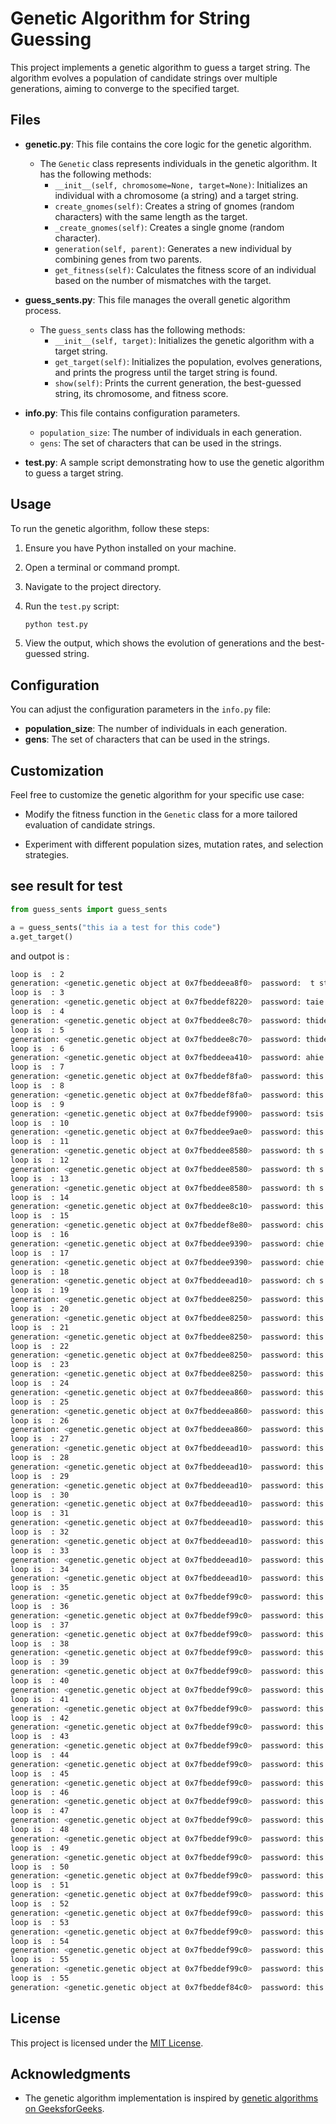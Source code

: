 # Genetic Algorithm for String Guessing

This project implements a genetic algorithm to guess a target string. The algorithm evolves a population of candidate strings over multiple generations, aiming to converge to the specified target.

## Files

- **genetic.py**: This file contains the core logic for the genetic algorithm. 

    - The `Genetic` class represents individuals in the genetic algorithm. It has the following methods:
        - `__init__(self, chromosome=None, target=None)`: Initializes an individual with a chromosome (a string) and a target string.
        - `create_gnomes(self)`: Creates a string of gnomes (random characters) with the same length as the target.
        - `_create_gnomes(self)`: Creates a single gnome (random character).
        - `generation(self, parent)`: Generates a new individual by combining genes from two parents.
        - `get_fitness(self)`: Calculates the fitness score of an individual based on the number of mismatches with the target.

- **guess_sents.py**: This file manages the overall genetic algorithm process.

    - The `guess_sents` class has the following methods:
        - `__init__(self, target)`: Initializes the genetic algorithm with a target string.
        - `get_target(self)`: Initializes the population, evolves generations, and prints the progress until the target string is found.
        - `show(self)`: Prints the current generation, the best-guessed string, its chromosome, and fitness score.

- **info.py**: This file contains configuration parameters.

    - `population_size`: The number of individuals in each generation.
    - `gens`: The set of characters that can be used in the strings.

- **test.py**: A sample script demonstrating how to use the genetic algorithm to guess a target string.

## Usage

To run the genetic algorithm, follow these steps:

1. Ensure you have Python installed on your machine.

2. Open a terminal or command prompt.

3. Navigate to the project directory.

4. Run the `test.py` script:

   ```bash
   python test.py
   ```

5. View the output, which shows the evolution of generations and the best-guessed string.

## Configuration

You can adjust the configuration parameters in the `info.py` file:

- **population_size**: The number of individuals in each generation.
- **gens**: The set of characters that can be used in the strings.

## Customization

Feel free to customize the genetic algorithm for your specific use case:

- Modify the fitness function in the `Genetic` class for a more tailored evaluation of candidate strings.

- Experiment with different population sizes, mutation rates, and selection strategies.
## see result for test


```python
from guess_sents import guess_sents

a = guess_sents("this ia a test for this code")
a.get_target()

```

and outpot is :  

```bash
loop is  : 2
generation: <genetic.genetic object at 0x7fbeddeea8f0>  password:  t sthoda i ssh ohtt rt  ise  Fitness: 20
loop is  : 3
generation: <genetic.genetic object at 0x7fbeddef8220>  password: taie  a sccit  eth ctts   te  Fitness: 18
loop is  : 4
generation: <genetic.genetic object at 0x7fbeddee8c70>  password: thideca a  sstaiit hhtsshst   Fitness: 16
loop is  : 5
generation: <genetic.genetic object at 0x7fbeddee8c70>  password: thideca a  sstaiit hhtsshst   Fitness: 16
loop is  : 6
generation: <genetic.genetic object at 0x7fbeddeea410>  password: ahie ia s cftt shh sti   tie  Fitness: 15
loop is  : 7
generation: <genetic.genetic object at 0x7fbeddef8fa0>  password: this oa h fft afit tsisttoie  Fitness: 13
loop is  : 8
generation: <genetic.genetic object at 0x7fbeddef8fa0>  password: this oa h fft afit tsisttoie  Fitness: 13
loop is  : 9
generation: <genetic.genetic object at 0x7fbeddef9900>  password: tsis iafa tfet  oh stis  sis  Fitness: 12
loop is  : 10
generation: <genetic.genetic object at 0x7fbeddee9ae0>  password: this  a h fitt  oi t isttoie  Fitness: 11
loop is  : 11
generation: <genetic.genetic object at 0x7fbeddee8580>  password: th s ia h tet  ffs aisstcode  Fitness: 10
loop is  : 12
generation: <genetic.genetic object at 0x7fbeddee8580>  password: th s ia h tet  ffs aisstcode  Fitness: 10
loop is  : 13
generation: <genetic.genetic object at 0x7fbeddee8580>  password: th s ia h tet  ffs aisstcode  Fitness: 10
loop is  : 14
generation: <genetic.genetic object at 0x7fbeddee8c10>  password: this ia s  es  ffs heistctde  Fitness: 9
loop is  : 15
generation: <genetic.genetic object at 0x7fbeddef8e80>  password: chis ia    est foe tsis cths  Fitness: 8
loop is  : 16
generation: <genetic.genetic object at 0x7fbeddee9390>  password: chie ia    est fos tois cohe  Fitness: 7
loop is  : 17
generation: <genetic.genetic object at 0x7fbeddee9390>  password: chie ia    est fos tois cohe  Fitness: 7
loop is  : 18
generation: <genetic.genetic object at 0x7fbeddeead10>  password: ch s ia   sest foo tiis code  Fitness: 6
loop is  : 19
generation: <genetic.genetic object at 0x7fbeddee8250>  password: this ia   te   fos this c de  Fitness: 5
loop is  : 20
generation: <genetic.genetic object at 0x7fbeddee8250>  password: this ia   te   fos this c de  Fitness: 5
loop is  : 21
generation: <genetic.genetic object at 0x7fbeddee8250>  password: this ia   te   fos this c de  Fitness: 5
loop is  : 22
generation: <genetic.genetic object at 0x7fbeddee8250>  password: this ia   te   fos this c de  Fitness: 5
loop is  : 23
generation: <genetic.genetic object at 0x7fbeddee8250>  password: this ia   te   fos this c de  Fitness: 5
loop is  : 24
generation: <genetic.genetic object at 0x7fbeddeea860>  password: this oa t test foo this code  Fitness: 3
loop is  : 25
generation: <genetic.genetic object at 0x7fbeddeea860>  password: this oa t test foo this code  Fitness: 3
loop is  : 26
generation: <genetic.genetic object at 0x7fbeddeea860>  password: this oa t test foo this code  Fitness: 3
loop is  : 27
generation: <genetic.genetic object at 0x7fbeddeead10>  password: this i  a test foi this code  Fitness: 2
loop is  : 28
generation: <genetic.genetic object at 0x7fbeddeead10>  password: this i  a test foi this code  Fitness: 2
loop is  : 29
generation: <genetic.genetic object at 0x7fbeddeead10>  password: this i  a test foi this code  Fitness: 2
loop is  : 30
generation: <genetic.genetic object at 0x7fbeddeead10>  password: this i  a test foi this code  Fitness: 2
loop is  : 31
generation: <genetic.genetic object at 0x7fbeddeead10>  password: this i  a test foi this code  Fitness: 2
loop is  : 32
generation: <genetic.genetic object at 0x7fbeddeead10>  password: this i  a test foi this code  Fitness: 2
loop is  : 33
generation: <genetic.genetic object at 0x7fbeddeead10>  password: this i  a test foi this code  Fitness: 2
loop is  : 34
generation: <genetic.genetic object at 0x7fbeddeead10>  password: this i  a test foi this code  Fitness: 2
loop is  : 35
generation: <genetic.genetic object at 0x7fbeddef99c0>  password: this ia a test foa this code  Fitness: 1
loop is  : 36
generation: <genetic.genetic object at 0x7fbeddef99c0>  password: this ia a test foa this code  Fitness: 1
loop is  : 37
generation: <genetic.genetic object at 0x7fbeddef99c0>  password: this ia a test foa this code  Fitness: 1
loop is  : 38
generation: <genetic.genetic object at 0x7fbeddef99c0>  password: this ia a test foa this code  Fitness: 1
loop is  : 39
generation: <genetic.genetic object at 0x7fbeddef99c0>  password: this ia a test foa this code  Fitness: 1
loop is  : 40
generation: <genetic.genetic object at 0x7fbeddef99c0>  password: this ia a test foa this code  Fitness: 1
loop is  : 41
generation: <genetic.genetic object at 0x7fbeddef99c0>  password: this ia a test foa this code  Fitness: 1
loop is  : 42
generation: <genetic.genetic object at 0x7fbeddef99c0>  password: this ia a test foa this code  Fitness: 1
loop is  : 43
generation: <genetic.genetic object at 0x7fbeddef99c0>  password: this ia a test foa this code  Fitness: 1
loop is  : 44
generation: <genetic.genetic object at 0x7fbeddef99c0>  password: this ia a test foa this code  Fitness: 1
loop is  : 45
generation: <genetic.genetic object at 0x7fbeddef99c0>  password: this ia a test foa this code  Fitness: 1
loop is  : 46
generation: <genetic.genetic object at 0x7fbeddef99c0>  password: this ia a test foa this code  Fitness: 1
loop is  : 47
generation: <genetic.genetic object at 0x7fbeddef99c0>  password: this ia a test foa this code  Fitness: 1
loop is  : 48
generation: <genetic.genetic object at 0x7fbeddef99c0>  password: this ia a test foa this code  Fitness: 1
loop is  : 49
generation: <genetic.genetic object at 0x7fbeddef99c0>  password: this ia a test foa this code  Fitness: 1
loop is  : 50
generation: <genetic.genetic object at 0x7fbeddef99c0>  password: this ia a test foa this code  Fitness: 1
loop is  : 51
generation: <genetic.genetic object at 0x7fbeddef99c0>  password: this ia a test foa this code  Fitness: 1
loop is  : 52
generation: <genetic.genetic object at 0x7fbeddef99c0>  password: this ia a test foa this code  Fitness: 1
loop is  : 53
generation: <genetic.genetic object at 0x7fbeddef99c0>  password: this ia a test foa this code  Fitness: 1
loop is  : 54
generation: <genetic.genetic object at 0x7fbeddef99c0>  password: this ia a test foa this code  Fitness: 1
loop is  : 55
generation: <genetic.genetic object at 0x7fbeddef99c0>  password: this ia a test foa this code  Fitness: 1
loop is  : 55
generation: <genetic.genetic object at 0x7fbeddef84c0>  password: this ia a test for this code  Fitness: 0

```
## License

This project is licensed under the [MIT License](LICENSE).

## Acknowledgments

- The genetic algorithm implementation is inspired by [genetic algorithms on GeeksforGeeks](https://www.geeksforgeeks.org/genetic-algorithms/).

